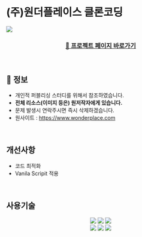 # (주)원더플레이스 클론코딩
<a href="https://kimhyeoonju.github.io/clone-wp/">
  <img src="https://github.com/user-attachments/assets/97f86a88-31b7-44c5-8c21-98fef2532508">
</a>

<div style="margin: 0 auto; text-align: center;" align="center" >
  <h3 align="center">
    <a href="https://kimhyeoonju.github.io/clone-wp/" text-decoration="none">
        🔗 프로젝트 페이지 바로가기
    </a>
  </h3>
</div>

<br/>

## 🔎 정보

- 개인적 퍼블리싱 스터디를 위해서 참조하였습니다.
- <b>전체 리소스(이미지 등은) 원저작자에게 있습니다.</b>
- 문제 발생시 연락주시면 즉시 삭제하겠습니다.
- 원사이트 : https://www.wonderplace.com

<br/>

## 개선사항

- 코드 최적화
- Vanila Scripit 적용

<br/>

## 사용기술
<div style="margin: 0 auto; text-align: center;" align="center">
  <img src="https://img.shields.io/badge/HTML5-E34F26?style=for-the-badge&logo=HTML5&logoColor=white">
  <img src="https://img.shields.io/badge/CSS3-1572B6?style=for-the-badge&logo=CSS3&logoColor=white">
  <img src="https://img.shields.io/badge/Javascript-F7DF1E?style=for-the-badge&logo=Javascript&logoColor=white">
  
  <br/>
  
  <img src="https://img.shields.io/badge/AOS.js-764ABC?style=for-the-badge&logo=AOS.js&logoColor=white">
  <img src="https://img.shields.io/badge/Anime.js-181717?style=for-the-badge&logo=Anime.js&logoColor=white">
  <img src="https://img.shields.io/badge/Swiper-6332F6?logo=swiper&logoColor=fff&style=for-the-badge">
</div>
